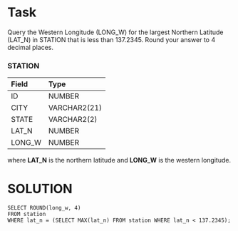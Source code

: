 # Task
Query the Western Longitude (LONG_W) for the largest Northern Latitude (LAT_N) in STATION that is less than $137.2345$. Round your answer to 4 decimal places.

### STATION

| Field       | Type         |  
| :---------- | :----------- |
| ID          | NUMBER       |
| CITY        | VARCHAR2(21) |
| STATE       | VARCHAR2(2)  |
| LAT_N       | NUMBER       |
| LONG_W      | NUMBER       |

where **LAT_N** is the northern latitude and **LONG_W** is the western longitude.

# SOLUTION
```
SELECT ROUND(long_w, 4)
FROM station
WHERE lat_n = (SELECT MAX(lat_n) FROM station WHERE lat_n < 137.2345);
```